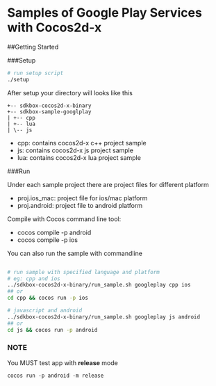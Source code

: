 # Samples of Google Play Services with Cocos2d-x 

##Getting Started

###Setup
~~~bash
# run setup script
./setup
~~~

After setup your directory will looks like this
~~~
+-- sdkbox-cocos2d-x-binary
+-- sdkbox-sample-googlplay
| +-- cpp
| +-- lua
| \-- js
~~~

* cpp: contains cocos2d-x c++ project sample
* js: contains cocos2d-x js project sample
* lua: contains cocos2d-x lua project sample

###Run

Under each sample project there are project files for different platform

* proj.ios_mac: project file for ios/mac platform
* proj.android: project file to android platform

Compile with Cocos command line tool: 
* cocos compile -p android 
* cocos compile -p ios 

You can also run the sample with commandline
~~~bash

# run sample with specified language and platform
# eg: cpp and ios
../sdkbox-cocos2d-x-binary/run_sample.sh googleplay cpp ios
## or
cd cpp && cocos run -p ios

# javascript and android
../sdkbox-cocos2d-x-binary/run_sample.sh googleplay js android
## or
cd js && cocos run -p android

~~~

### NOTE

You MUST test app with **release** mode

```
cocos run -p android -m release
```

